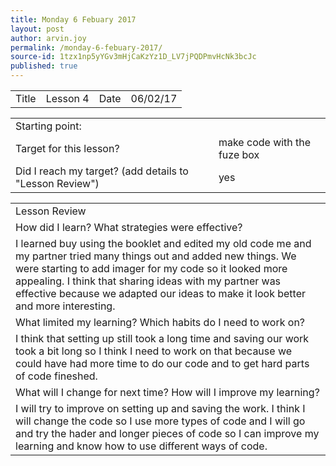 ```yaml
---
title: Monday 6 Febuary 2017
layout: post
author: arvin.joy
permalink: /monday-6-febuary-2017/
source-id: 1tzx1np5yYGv3mHjCaKzYz1D_LV7jPQDPmvHcNk3bcJc
published: true
---
```

<table>
  <tr>
    <td>Title</td>
    <td>Lesson 4</td>
    <td>Date</td>
    <td>06/02/17</td>
  </tr>
</table>


<table>
  <tr>
    <td>Starting point:</td>
    <td></td>
  </tr>
  <tr>
    <td>Target for this lesson?</td>
    <td>make code with the fuze box</td>
  </tr>
  <tr>
    <td>Did I reach my target? 
(add details to "Lesson Review")</td>
    <td> yes</td>
  </tr>
</table>


<table>
  <tr>
    <td>Lesson Review</td>
  </tr>
  <tr>
    <td>How did I learn? What strategies were effective? </td>
  </tr>
  <tr>
    <td>I learned buy using the booklet and edited my old code me and my partner tried many things out and added new things. We were starting to add imager for my code so it looked more appealing. I think that sharing ideas with my partner was effective because we adapted our ideas to make it look better and more interesting.</td>
  </tr>
  <tr>
    <td>What limited my learning? Which habits do I need to work on? </td>
  </tr>
  <tr>
    <td>I think that setting up still took a long time and saving our work took a bit long so I think I need to work on that because we could have had more time to do our code and to get hard parts of code fineshed.</td>
  </tr>
  <tr>
    <td>What will I change for next time? How will I improve my learning?</td>
  </tr>
  <tr>
    <td>I will try to improve on setting up and saving the work. I think I will change the code so I use more types of code and I will go and try the hader and longer pieces of code so I can improve my learning and know how to use different ways of code.</td>
  </tr>
</table>



